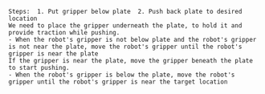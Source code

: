 
    Steps:  1. Put gripper below plate  2. Push back plate to desired location
    We need to place the gripper underneath the plate, to hold it and provide traction while pushing.
    - When the robot's gripper is not below plate and the robot's gripper is not near the plate, move the robot's gripper until the robot's gripper is near the plate
    If the gripper is near the plate, move the gripper beneath the plate to start pushing.
    - When the robot's gripper is below the plate, move the robot's gripper until the robot's gripper is near the target location
